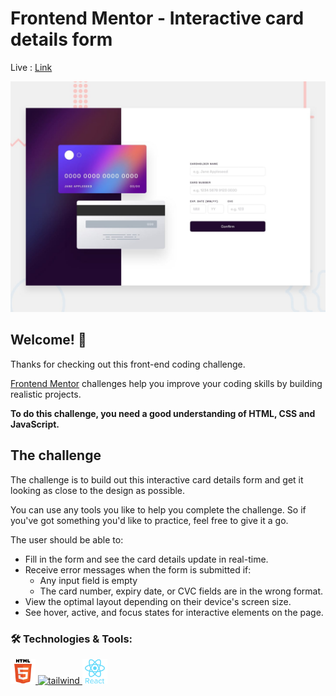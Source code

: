 # Frontend Mentor - Interactive card details form

Live : [Link](https://bucolic-tiramisu-210eba.netlify.app/)

![Design preview for the Interactive card details form coding challenge](./desktop-preview.jpg)

## Welcome! 👋

Thanks for checking out this front-end coding challenge.

[Frontend Mentor](https://www.frontendmentor.io) challenges help you improve your coding skills by building realistic projects.

**To do this challenge, you need a good understanding of HTML, CSS and JavaScript.**

## The challenge

The challenge is to build out this interactive card details form and get it looking as close to the design as possible.

You can use any tools you like to help you complete the challenge. So if you've got something you'd like to practice, feel free to give it a go.

The user should be able to:

- Fill in the form and see the card details update in real-time.
- Receive error messages when the form is submitted if:
  - Any input field is empty
  - The card number, expiry date, or CVC fields are in the wrong format.
- View the optimal layout depending on their device's screen size.
- See hover, active, and focus states for interactive elements on the page.

<h3 align="left">🛠 Technologies & Tools:</h3>
<a href="https://www.w3.org/html/" target="_blank" rel="noreferrer"> <img src="https://raw.githubusercontent.com/devicons/devicon/master/icons/html5/html5-original-wordmark.svg" alt="html5" width="40" height="40"/> </a>
<a href="https://tailwindcss.com/" target="_blank" rel="noreferrer"> <img src="https://www.vectorlogo.zone/logos/tailwindcss/tailwindcss-icon.svg" alt="tailwind" width="40" height="40"/> </a>
<a href="https://reactjs.org/" target="_blank" rel="noreferrer"> <img src="https://raw.githubusercontent.com/devicons/devicon/master/icons/react/react-original-wordmark.svg" alt="react" width="40" height="40"/> </a>
